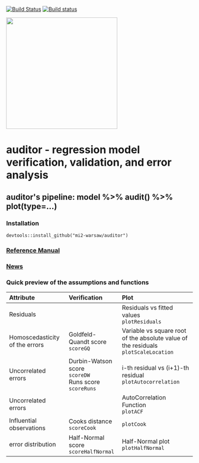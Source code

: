 [![Build Status](https://travis-ci.org/mi2-warsaw/auditor.svg?branch=master)](https://travis-ci.org/mi2-warsaw/auditor)
[![Build status](https://ci.appveyor.com/api/projects/status/16rmrvpbujvsumkt/branch/master?svg=true)](https://ci.appveyor.com/project/agosiewska/auditor/branch/master)

<img src="https://raw.githubusercontent.com/mi2-warsaw/auditor/master/materials/auditorLogo.png" width="300" />

# auditor - regression model verification, validation, and error analysis

## auditor's pipeline: **model %>% audit() %>% plot(type=...)**

### Installation
```
devtools::install_github("mi2-warsaw/auditor")
```


### [Reference Manual](https://mi2-warsaw.github.io/auditor/)

### [News](NEWS.md)

### Quick preview of the assumptions and functions

| Attribute | Verification | Plot |
|:---|:---|:---|
| Residuals| |Residuals vs fitted values </br> `plotResiduals` |
| Homoscedasticity of the errors | Goldfeld-Quandt score </br> `scoreGQ` | Variable vs square root of the absolute value of the residuals </br>`plotScaleLocation`|
| Uncorrelated errors  |  Durbin-Watson score </br> `scoreDW` </br>  Runs score </br> `scoreRuns`| i-th residual vs (i+1)-th residual </br>`plotAutocorrelation`  |
| Uncorrelated errors  |  | AutoCorrelation Function </br>`plotACF`  |
| Influential observations | Cooks distance </br> `scoreCook`| `plotCook` |
| error distribution | Half-Normal score </br> `scoreHalfNormal`| Half-Normal plot </br> `plotHalfNormal` |


